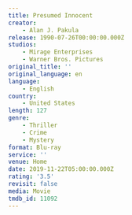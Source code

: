 ```yaml
---
title: Presumed Innocent
creator:
    - Alan J. Pakula
release: 1990-07-26T00:00:00.000Z
studios:
    - Mirage Enterprises
    - Warner Bros. Pictures
original_title: ''
original_language: en
language:
    - English
country:
    - United States
length: 127
genre:
    - Thriller
    - Crime
    - Mystery
format: Blu-ray
service: ''
venue: Home
date: 2019-11-22T05:00:00.000Z
rating: '3.5'
revisit: false
media: Movie
tmdb_id: 11092
---
```




